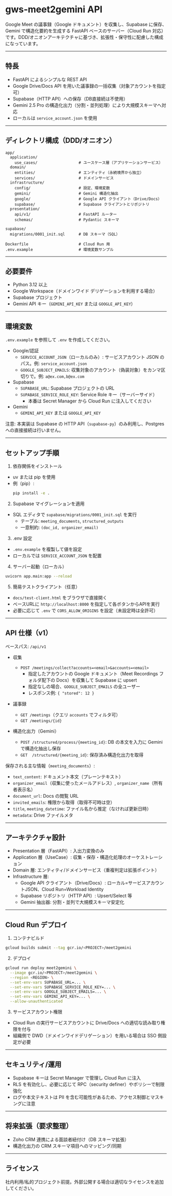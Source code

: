 # gws-meet2gemini API

Google Meet の議事録（Google ドキュメント）を収集し、Supabase に保存、Gemini で構造化要約を生成する FastAPI ベースのサーバー（Cloud Run 対応）です。DDD/オニオンアーキテクチャに基づき、拡張性・保守性に配慮した構成になっています。

---

## 特長
- FastAPI によるシンプルな REST API
- Google Drive/Docs API を用いた議事録の一括収集（対象アカウントを指定可）
- Supabase（HTTP API）への保存（DB直接続は不使用）
- Gemini 2.5 Pro の構造化出力（分割・並列処理）により大規模スキーマへ対応
- ローカルは `service_account.json` を使用

---

## ディレクトリ構成（DDD/オニオン）
```
app/
  application/
    use_cases/                  # ユースケース層（アプリケーションサービス）
  domain/
    entities/                   # エンティティ（永続境界から独立）
    services/                   # ドメインサービス
  infrastructure/
    config/                     # 設定、環境変数
    gemini/                     # Gemini 構造化抽出
    google/                     # Google API クライアント（Drive/Docs）
    supabase/                   # Supabase クライアントとリポジトリ
  presentation/
    api/v1/                     # FastAPI ルーター
    schemas/                    # Pydantic スキーマ

supabase/
  migrations/0001_init.sql      # DB スキーマ（SQL）

Dockerfile                      # Cloud Run 用
.env.example                    # 環境変数サンプル
```

---

## 必要要件
- Python 3.12 以上
- Google Workspace（ドメインワイド デリゲーションを利用する場合）
- Supabase プロジェクト
- Gemini API キー（`GEMINI_API_KEY` または `GOOGLE_API_KEY`）

---

## 環境変数
`.env.example` を参照して `.env` を作成してください。

- Google/認証
  - `SERVICE_ACCOUNT_JSON`（ローカルのみ）: サービスアカウント JSON のパス。例: `service_account.json`
  - `GOOGLE_SUBJECT_EMAILS`: 収集対象のアカウント（偽装対象）をカンマ区切りで。例: `a@ex.com,b@ex.com`
- Supabase
  - `SUPABASE_URL`: Supabase プロジェクトの URL
  - `SUPABASE_SERVICE_ROLE_KEY`: Service Role キー（サーバーサイド）
    - 本番は Secret Manager から Cloud Run に注入してください
- Gemini
  - `GEMINI_API_KEY` または `GOOGLE_API_KEY`

注意: 本実装は Supabase の HTTP API（`supabase-py`）のみ利用し、Postgres への直接接続は行いません。

---

## セットアップ手順
1) 依存関係をインストール
- uv または pip を使用
- 例（pip）:
  ```bash
  pip install -e .
  ```

2) Supabase マイグレーションを適用
- SQL エディタで `supabase/migrations/0001_init.sql` を実行
  - テーブル: `meeting_documents`, `structured_outputs`
  - 一意制約: `(doc_id, organizer_email)`

3) .env 設定
- `.env.example` を複製して値を設定
- ローカルでは `SERVICE_ACCOUNT_JSON` を配置

4) サーバー起動（ローカル）
```bash
uvicorn app.main:app --reload
```

5) 簡易テストクライアント（任意）
- `docs/test-client.html` をブラウザで直接開く
- ベースURLに `http://localhost:8000` を指定して各ボタンからAPIを実行
- 必要に応じて `.env` で `CORS_ALLOW_ORIGINS` を設定（未設定時は全許可）

---

## API 仕様（v1）
ベースパス: `/api/v1`

- 収集
  - `POST /meetings/collect?accounts=<email>&accounts=<email>`
    - 指定したアカウントの Google ドキュメント（Meet Recordings フォルダ配下の Docs）を収集して Supabase に upsert
    - 指定なしの場合、`GOOGLE_SUBJECT_EMAILS` の全ユーザー
    - レスポンス例: `{ "stored": 12 }`

- 議事録
  - `GET /meetings`（クエリ `accounts` でフィルタ可）
  - `GET /meetings/{id}`

- 構造化出力（Gemini）
  - `POST /structured/process/{meeting_id}`: DB の本文を入力に Gemini で構造化抽出し保存
  - `GET  /structured/{meeting_id}`: 保存済み構造化出力を取得

保存される主な情報（`meeting_documents`）:
- `text_content`: ドキュメント本文（プレーンテキスト）
- `organizer_email`（収集に使ったメールアドレス）, `organizer_name`（所有者表示名）
- `document_url`: Docs の閲覧 URL
- `invited_emails`: 権限から取得（取得不可時は空）
- `title`, `meeting_datetime`: ファイル名から推定（なければ更新日時）
- `metadata`: Drive ファイルメタ

---

## アーキテクチャ設計
- Presentation 層（FastAPI）: 入出力変換のみ
- Application 層（UseCase）: 収集・保存・構造化処理のオーケストレーション
- Domain 層: エンティティ/ドメインサービス（重複判定は拡張ポイント）
- Infrastructure 層: 
  - Google API クライアント（Drive/Docs）: ローカル=サービスアカウントJSON、Cloud Run=Workload Identity
  - Supabase リポジトリ（HTTP API）: Upsert/Select 等
  - Gemini 抽出器: 分割・並列で大規模スキーマ安定化

---

## Cloud Run デプロイ
1) コンテナビルド
```bash
gcloud builds submit --tag gcr.io/<PROJECT>/meet2gemini
```

2) デプロイ
```bash
gcloud run deploy meet2gemini \
  --image gcr.io/<PROJECT>/meet2gemini \
  --region <REGION> \
  --set-env-vars SUPABASE_URL=... \
  --set-env-vars SUPABASE_SERVICE_ROLE_KEY=... \
  --set-env-vars GOOGLE_SUBJECT_EMAILS=... \
  --set-env-vars GEMINI_API_KEY=... \
  --allow-unauthenticated
```

3) サービスアカウント権限
- Cloud Run の実行サービスアカウントに Drive/Docs への適切な読み取り権限を付与
- 組織側で DWD（ドメインワイドデリゲーション）を用いる場合は SSO 側設定が必要

---

## セキュリティ/運用
- Supabase キーは Secret Manager で管理し Cloud Run に注入
- RLS を有効化し、必要に応じて RPC（security definer）やポリシーで制限強化
- ログや本文テキストは PII を含む可能性があるため、アクセス制御とマスキングに注意

---

## 将来拡張（要求整理）
- Zoho CRM 連携による面談者紐付け（DB スキーマ拡張）
- 構造化出力の CRM スキーマ項目へのマッピング/同期

---

## ライセンス
社内利用/私的プロジェクト前提。外部公開する場合は適切なライセンスを追加してください。
